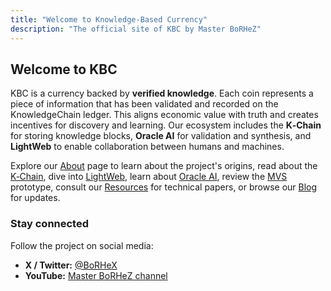 ```yaml
---
title: "Welcome to Knowledge-Based Currency"
description: "The official site of KBC by Master BoRHeZ"
---
```


<div class="home-bg">

## Welcome to KBC

KBC is a currency backed by **verified knowledge**.  Each coin represents a piece of information that has been validated and recorded on the KnowledgeChain ledger.  This aligns economic value with truth and creates incentives for discovery and learning.  Our ecosystem includes the **K‑Chain** for storing knowledge blocks, **Oracle AI** for validation and synthesis, and **LightWeb** to enable collaboration between humans and machines.

Explore our [About](/about/) page to learn about the project's origins, read about the [K‑Chain](/k-chain/), dive into [LightWeb](/lightweb/), learn about [Oracle AI](/oracle-ai/), review the [MVS](/mvs/) prototype, consult our [Resources](/resources/) for technical papers, or browse our [Blog](/posts/) for updates.

### Stay connected

Follow the project on social media:

* **X / Twitter:** [@BoRHeX](https://x.com/BoRHeX)
* **YouTube:** [Master BoRHeZ channel](https://youtube.com/@satoshimamoru3604)

</div>
